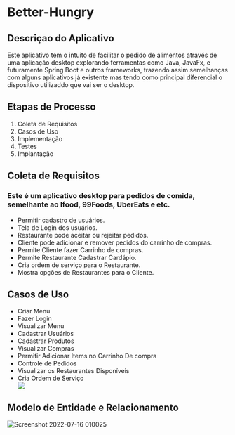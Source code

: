 # Better-Hungry


 <h2> Descriçao do Aplicativo </h2>
 
 <p> Este aplicativo tem o intuito de facilitar o pedido de alimentos através de uma aplicação desktop explorando ferramentas como Java, JavaFx, e futuramente Spring Boot e outros frameworks, trazendo assim semelhanças com alguns aplicativos já existente mas tendo como principal diferencial o dispositivo utilizaddo que vai ser o desktop. </p>
 
 <h2>Etapas de Processo</h2>
    <ol>
      <li>Coleta de Requisitos</li>
      <li>Casos de Uso</li>
      <li>Implementação</li>
      <li>Testes</li>
      <li>Implantação</li>
    </ol>

<h2>Coleta de Requisitos</h2>

<h3><p>Este é um aplicativo desktop para pedidos de comida, semelhante ao Ifood, 99Foods, UberEats e etc.</p></h3>


<ul> 
  <li>Permitir cadastro de usuários.</li>
  <li>Tela de Login dos usuários.</li>
  <li>Restaurante pode aceitar ou rejeitar pedidos.</li>
  <li>Cliente pode adicionar e remover pedidos do carrinho de compras.</li>
  <li>Permite Cliente fazer Carrinho de compras.</li>
  <li>Permite Restaurante Cadastrar Cardápio.</li>
  <li>Cria ordem de serviço para o Restaurante.</li>
  <li>Mostra opções de Restaurantes para o Cliente.</li>
  
</ul>

<h2>Casos de Uso</h2>

<ul>
  <li>Criar Menu</li>
  <li>Fazer Login</li>
  <li>Visualizar Menu</li>
  <li>Cadastrar Usuários</li>
  <li>Cadastrar Produtos</li>
  <li>Visualizar Compras</li>
  <li>Permitir Adicionar Items no Carrinho De compra</li>
  <li>Controle de Pedidos</li>
  <li>Visualizar os Restaurantes Disponíveis</li>
  <li>Cria Ordem de Serviço</li>
  
  <img src="![Untitled Diagram drawio](https://user-images.githubusercontent.com/82901156/177164473-1be53752-69b6-4cad-b0cf-82d3ecf4eb96.png)"/>
  
</ul>


<h2> Modelo de Entidade e Relacionamento </h2>


![Screenshot 2022-07-16 010025](https://user-images.githubusercontent.com/82901156/179338441-f9a2d7c3-faec-4f7e-8ecb-9adac49b9002.png)



